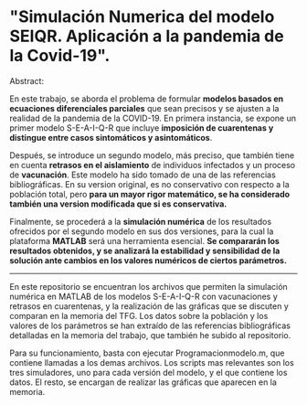 # "Simulación Numerica del modelo SEIQR. Aplicación a la pandemia de la Covid-19".

Abstract:

En este trabajo, se aborda el problema de formular **modelos basados en ecuaciones diferenciales parciales** que sean precisos y se ajusten a la
realidad de la pandemia de la COVID-19. En primera instancia, se expone un primer modelo
S-E-A-I-Q-R que incluye **imposición de cuarentenas y distingue entre casos sintomáticos y asintomáticos**.


Después, se introduce un segundo modelo, más preciso, que también tiene en cuenta
**retrasos en el aislamiento** de individuos infectados y un proceso de **vacunación**. Este modelo ha sido tomado de una de las referencias bibliográficas. En su version original, es no conservativo con respecto a la población total, pero **para un mayor rigor matemático, se ha considerado también una version modificada que si es conservativa.**

Finalmente, se procederá a la **simulación numérica** de los resultados ofrecidos por el
segundo modelo en sus dos versiones, para la cual la plataforma **MATLAB** será una herramienta
esencial. **Se compararán los resultados obtenidos, y se analizará la estabilidad y sensibilidad de
la solución ante cambios en los valores numéricos de ciertos parámetros.**

-------------------------------------------------------------------------------------------------------------------------------------------------------


En este repositorio se encuentran los archivos que permiten la simulación numérica en MATLAB de los modelos S-E-A-I-Q-R con vacunaciones y retrasos en cuarentenas, y la realización de las gráficas que se discuten y comparan en la memoria del TFG. Los datos sobre la población y los valores de los parámetros se han extraído de las referencias bibliográficas detalladas en la memoria del trabajo, que también he subido al repositorio.

Para su funcionamiento, basta con ejecutar Programacionmodelo.m, que contiene llamadas a los demas archivos. Los scripts mas relevantes son los tres simuladores, uno para cada versión del modelo, y el que contiene los datos. El resto, se encargan de realizar las gráficas que aparecen en la memoria.
